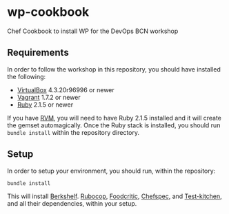 # wp-cookbook

Chef Cookbook to install WP for the DevOps BCN workshop

## Requirements

In order to follow the workshop in this repository, you should have installed the following:

* [VirtualBox](http://virtualbox.org) 4.3.20r96996 or newer
* [Vagrant](http://vagrantup.com) 1.7.2 or newer
* [Ruby](http://ruby-lang.org) 2.1.5 or newer

If you have [RVM](http://rvm.io), you will need to have Ruby 2.1.5 installed and it will create the gemset automagically.
Once the Ruby stack is installed, you should run `bundle install` within the repository directory.

## Setup

In order to setup your environment, you should run, within the repository:

    bundle install

This will install [Berkshelf](http://berkshelf.com). [Rubocop](http://batsov.com/rubocop/), [Foodcritic](http://acrmp.github.io/foodcritic/), [Chefspec](https://docs.chef.io/chefspec.html), and [Test-kitchen](http://kitchen.ci/), and all their dependencies, within your setup.
